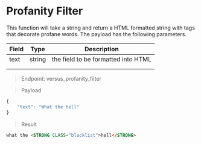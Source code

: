 # Profanity Filter

This function will take a string and return a HTML formatted string with tags that decorate profane words. The payload has the following parameters.

| Field | Type   | Description                         |
|-------|--------|-------------------------------------|
| text  | string | the field to be formatted into HTML |
|       |        |                                     |
|       |        |                                     |


> Endpoint: versus_profanity_filter

> Payload

``` javascript
{
    "text": "What the hell"
}
```

> Result
``` html
what the <STRONG CLASS="blacklist">hell</STRONG>
```

